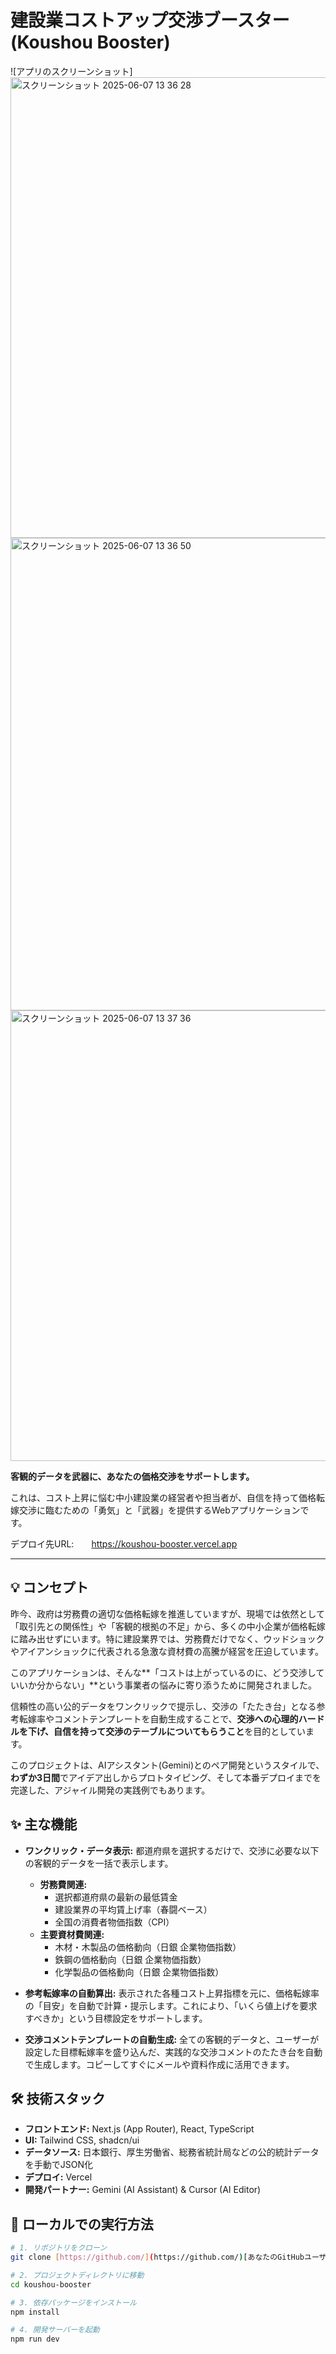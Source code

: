 # 建設業コストアップ交渉ブースター (Koushou Booster)

![アプリのスクリーンショット]
<img width="737" alt="スクリーンショット 2025-06-07 13 36 28" src="https://github.com/user-attachments/assets/7c52c8dd-c731-47cf-ad64-eea8fcb8bacb" />
<img width="756" alt="スクリーンショット 2025-06-07 13 36 50" src="https://github.com/user-attachments/assets/b6a299f5-4bd1-4b26-9f4a-c1a798b5e723" />
<img width="721" alt="スクリーンショット 2025-06-07 13 37 36" src="https://github.com/user-attachments/assets/fbfb071c-fff8-44b5-be00-64c506bb5855" />




**客観的データを武器に、あなたの価格交渉をサポートします。**

これは、コスト上昇に悩む中小建設業の経営者や担当者が、自信を持って価格転嫁交渉に臨むための「勇気」と「武器」を提供するWebアプリケーションです。

デプロイ先URL:　　https://koushou-booster.vercel.app

---

## 💡 コンセプト

昨今、政府は労務費の適切な価格転嫁を推進していますが、現場では依然として「取引先との関係性」や「客観的根拠の不足」から、多くの中小企業が価格転嫁に踏み出せずにいます。特に建設業界では、労務費だけでなく、ウッドショックやアイアンショックに代表される急激な資材費の高騰が経営を圧迫しています。

このアプリケーションは、そんな**「コストは上がっているのに、どう交渉していいか分からない」**という事業者の悩みに寄り添うために開発されました。

信頼性の高い公的データをワンクリックで提示し、交渉の「たたき台」となる参考転嫁率やコメントテンプレートを自動生成することで、**交渉への心理的ハードルを下げ、自信を持って交渉のテーブルについてもらうこと**を目的としています。

このプロジェクトは、AIアシスタント(Gemini)とのペア開発というスタイルで、**わずか3日間**でアイデア出しからプロトタイピング、そして本番デプロイまでを完遂した、アジャイル開発の実践例でもあります。

## ✨ 主な機能

* **ワンクリック・データ表示:**
    都道府県を選択するだけで、交渉に必要な以下の客観的データを一括で表示します。
    * **労務費関連:**
        * 選択都道府県の最新の最低賃金
        * 建設業界の平均賃上げ率（春闘ベース）
        * 全国の消費者物価指数（CPI）
    * **主要資材費関連:**
        * 木材・木製品の価格動向（日銀 企業物価指数）
        * 鉄鋼の価格動向（日銀 企業物価指数）
        * 化学製品の価格動向（日銀 企業物価指数）

* **参考転嫁率の自動算出:**
    表示された各種コスト上昇指標を元に、価格転嫁率の「目安」を自動で計算・提示します。これにより、「いくら値上げを要求すべきか」という目標設定をサポートします。

* **交渉コメントテンプレートの自動生成:**
    全ての客観的データと、ユーザーが設定した目標転嫁率を盛り込んだ、実践的な交渉コメントのたたき台を自動で生成します。コピーしてすぐにメールや資料作成に活用できます。

## 🛠️ 技術スタック

* **フロントエンド:** Next.js (App Router), React, TypeScript
* **UI:** Tailwind CSS, shadcn/ui
* **データソース:** 日本銀行、厚生労働省、総務省統計局などの公的統計データを手動でJSON化
* **デプロイ:** Vercel
* **開発パートナー:** Gemini (AI Assistant) & Cursor (AI Editor)

## 🚀 ローカルでの実行方法

```bash
# 1. リポジトリをクローン
git clone [https://github.com/](https://github.com/)[あなたのGitHubユーザー名]/koushou-booster.git

# 2. プロジェクトディレクトリに移動
cd koushou-booster

# 3. 依存パッケージをインストール
npm install

# 4. 開発サーバーを起動
npm run dev
